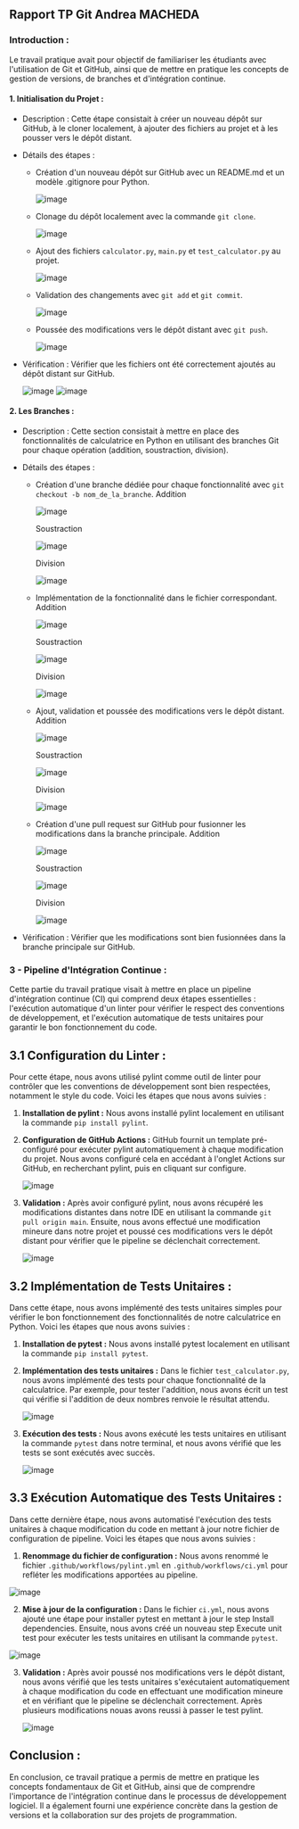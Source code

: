 ## Rapport TP Git Andrea MACHEDA

### **Introduction :**
Le travail pratique avait pour objectif de familiariser les étudiants avec l'utilisation de Git et GitHub, ainsi que de mettre en pratique les concepts de gestion de versions, de branches et d'intégration continue.

#### **1. Initialisation du Projet :**
- Description : Cette étape consistait à créer un nouveau dépôt sur GitHub, à le cloner localement, à ajouter des fichiers au projet et à les pousser vers le dépôt distant.
- Détails des étapes :
  - Création d'un nouveau dépôt sur GitHub avec un README.md et un modèle .gitignore pour Python.
    
    ![image](https://github.com/DumeM2b/tp-git/assets/163656850/39edecd2-19a1-4542-aaf0-fde8634f5738)
    
  - Clonage du dépôt localement avec la commande `git clone`.
    
    ![image](https://github.com/DumeM2b/tp-git/assets/163656850/dd7f93f5-707f-4869-adc4-2fc668f6b81b)

  - Ajout des fichiers `calculator.py`, `main.py` et `test_calculator.py` au projet.
    
    ![image](https://github.com/DumeM2b/tp-git/assets/163656850/00a61b43-da2b-4526-9a2b-ba92f64f066b)

  - Validation des changements avec `git add` et `git commit`.
    
    ![image](https://github.com/DumeM2b/tp-git/assets/163656850/6f471710-c7d8-4d34-a6ba-8a73310424e5)

  - Poussée des modifications vers le dépôt distant avec `git push`.

    ![image](https://github.com/DumeM2b/tp-git/assets/163656850/a3198ba6-f0da-4aa2-8f3b-558943f4a8ff)

- Vérification : Vérifier que les fichiers ont été correctement ajoutés au dépôt distant sur GitHub.
  
  ![image](https://github.com/DumeM2b/tp-git/assets/163656850/0a85ba8c-5444-4692-8ba3-705cf91d03ac)
  ![image](https://github.com/DumeM2b/tp-git/assets/163656850/21ce74d6-9563-470e-9317-3bbdea44771a)



#### **2. Les Branches :**
- Description : Cette section consistait à mettre en place des fonctionnalités de calculatrice en Python en utilisant des branches Git pour chaque opération (addition, soustraction, division).
- Détails des étapes :
  - Création d'une branche dédiée pour chaque fonctionnalité avec `git checkout -b nom_de_la_branche`.
    Addition
    
    ![image](https://github.com/DumeM2b/tp-git/assets/163656850/23abc4d6-a072-4db7-8491-58974fe10ace)

    Soustraction
    
    ![image](https://github.com/DumeM2b/tp-git/assets/163656850/f3dc867a-5f75-4071-addf-1e83da141ffb)

    Division
    
    ![image](https://github.com/DumeM2b/tp-git/assets/163656850/f13b6dad-d683-4387-8f3a-cbe87de67128)
    

  - Implémentation de la fonctionnalité dans le fichier correspondant.
    Addition
    
    ![image](https://github.com/DumeM2b/tp-git/assets/163656850/fcbaa9d3-3c08-4b30-8c9e-4f7f0d958eda)

    Soustraction
    
    ![image](https://github.com/DumeM2b/tp-git/assets/163656850/988f3268-45e1-4bb6-b0eb-1dcc4a63576d)

    Division
    
    ![image](https://github.com/DumeM2b/tp-git/assets/163656850/42ab147f-f584-487e-84eb-010c828710ae)


  - Ajout, validation et poussée des modifications vers le dépôt distant.
    Addition
    
    ![image](https://github.com/DumeM2b/tp-git/assets/163656850/01d9220d-8ae5-4b7c-aa9b-a35d1e1386d4)

    Soustraction
    
    ![image](https://github.com/DumeM2b/tp-git/assets/163656850/1c751a8b-4bec-4170-ac59-79e09c774d57)

    Division
    
    ![image](https://github.com/DumeM2b/tp-git/assets/163656850/592287b6-8c85-4bd3-a858-d8e1b1e35f45)


  - Création d'une pull request sur GitHub pour fusionner les modifications dans la branche principale.
    Addition
    
    ![image](https://github.com/DumeM2b/tp-git/assets/163656850/6378f153-6228-439c-96a2-22c76f97d1a0)

    Soustraction
    
    ![image](https://github.com/DumeM2b/tp-git/assets/163656850/5c533028-8280-4225-bcc8-8b9b8a2a7554)

    Division
    
    ![image](https://github.com/DumeM2b/tp-git/assets/163656850/8655b025-ee63-4a5b-a746-456258851a16)


- Vérification : Vérifier que les modifications sont bien fusionnées dans la branche principale sur GitHub.

### **3 - Pipeline d'Intégration Continue :**

Cette partie du travail pratique visait à mettre en place un pipeline d'intégration continue (CI) qui comprend deux étapes essentielles : l'exécution automatique d'un linter pour vérifier le respect des conventions de développement, et l'exécution automatique de tests unitaires pour garantir le bon fonctionnement du code.

## **3.1 Configuration du Linter :**

Pour cette étape, nous avons utilisé pylint comme outil de linter pour contrôler que les conventions de développement sont bien respectées, notamment le style du code. Voici les étapes que nous avons suivies :

1. **Installation de pylint :** Nous avons installé pylint localement en utilisant la commande `pip install pylint`.

2. **Configuration de GitHub Actions :** GitHub fournit un template pré-configuré pour exécuter pylint automatiquement à chaque modification du projet. Nous avons configuré cela en accédant à l'onglet Actions sur GitHub, en recherchant pylint, puis en cliquant sur configure.
   
   ![image](https://github.com/DumeM2b/tp-git/assets/163656850/1692bcd1-ef03-4ace-a419-fffbcb6b9558)

4. **Validation :** Après avoir configuré pylint, nous avons récupéré les modifications distantes dans notre IDE en utilisant la commande `git pull origin main`. Ensuite, nous avons effectué une modification mineure dans notre projet et poussé ces modifications vers le dépôt distant pour vérifier que le pipeline se déclenchait correctement.

   ![image](https://github.com/DumeM2b/tp-git/assets/163656850/90e73b87-6514-4ce2-bd4a-74f796bf9f9e)


## **3.2 Implémentation de Tests Unitaires :**

Dans cette étape, nous avons implémenté des tests unitaires simples pour vérifier le bon fonctionnement des fonctionnalités de notre calculatrice en Python. Voici les étapes que nous avons suivies :

1. **Installation de pytest :** Nous avons installé pytest localement en utilisant la commande `pip install pytest`.

2. **Implémentation des tests unitaires :** Dans le fichier `test_calculator.py`, nous avons implémenté des tests pour chaque fonctionnalité de la calculatrice. Par exemple, pour tester l'addition, nous avons écrit un test qui vérifie si l'addition de deux nombres renvoie le résultat attendu.

   ![image](https://github.com/DumeM2b/tp-git/assets/163656850/73918e6d-6b2c-4fea-badd-4143b1beff1f)


4. **Exécution des tests :** Nous avons exécuté les tests unitaires en utilisant la commande `pytest` dans notre terminal, et nous avons vérifié que les tests se sont exécutés avec succès.

   ![image](https://github.com/DumeM2b/tp-git/assets/163656850/5c2363a5-e203-4dad-b0c7-0b53abdf086d)


## **3.3 Exécution Automatique des Tests Unitaires :**

Dans cette dernière étape, nous avons automatisé l'exécution des tests unitaires à chaque modification du code en mettant à jour notre fichier de configuration de pipeline. Voici les étapes que nous avons suivies :

1. **Renommage du fichier de configuration :** Nous avons renommé le fichier `.github/workflows/pylint.yml` en `.github/workflows/ci.yml` pour refléter les modifications apportées au pipeline.

  ![image](https://github.com/DumeM2b/tp-git/assets/163656850/c1f3071d-1261-4cb2-87e2-c65071f2d890)

2. **Mise à jour de la configuration :** Dans le fichier `ci.yml`, nous avons ajouté une étape pour installer pytest en mettant à jour le step Install dependencies. Ensuite, nous avons créé un nouveau step Execute unit test pour exécuter les tests unitaires en utilisant la commande `pytest`.

  ![image](https://github.com/DumeM2b/tp-git/assets/163656850/03075af7-520f-43c5-a8f4-6f6d03bc2c4e)

3. **Validation :** Après avoir poussé nos modifications vers le dépôt distant, nous avons vérifié que les tests unitaires s'exécutaient automatiquement à chaque modification du code en effectuant une modification mineure et en vérifiant que le pipeline se déclenchait correctement. Après plusieurs modifications nouas avons reussi à passer le test pylint.

   ![image](https://github.com/DumeM2b/tp-git/assets/163656850/158dda8b-10fd-4a99-a264-9c5fe75a5ec3)



## **Conclusion :**
En conclusion, ce travail pratique a permis de mettre en pratique les concepts fondamentaux de Git et GitHub, ainsi que de comprendre l'importance de l'intégration continue dans le processus de développement logiciel. Il a également fourni une expérience concrète dans la gestion de versions et la collaboration sur des projets de programmation.


